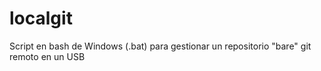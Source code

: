 # localgit
Script en bash de Windows (.bat) para gestionar un repositorio "bare" git remoto en un USB
